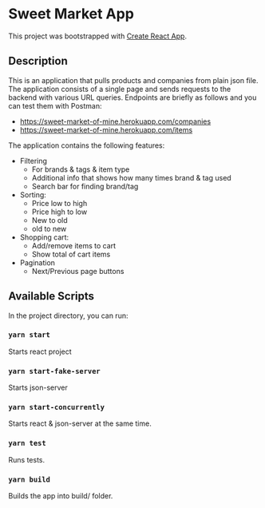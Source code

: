 # Sweet Market App

This project was bootstrapped with [Create React App](https://github.com/facebook/create-react-app).

## Description

This is an application that pulls products and companies from plain json file.
The application consists of a single page and sends requests to the backend
with various URL queries. Endpoints are briefly as follows and you can test
them with Postman:

* https://sweet-market-of-mine.herokuapp.com/companies
* https://sweet-market-of-mine.herokuapp.com/items

The application contains the following features:
* Filtering
  - For brands & tags & item type
  - Additional info that shows how many times brand & tag used
  - Search bar for finding brand/tag
* Sorting:
  - Price low to high
  - Price high to low
  - New to old
  - old to new
* Shopping cart:
  - Add/remove items to cart
  - Show total of cart items
* Pagination
  - Next/Previous page buttons

## Available Scripts

In the project directory, you can run:

### `yarn start`

Starts react project

### `yarn start-fake-server`

Starts json-server

### `yarn start-concurrently`

Starts react & json-server at the same time.

### `yarn test`

Runs tests.

### `yarn build`

Builds the app into build/ folder.
